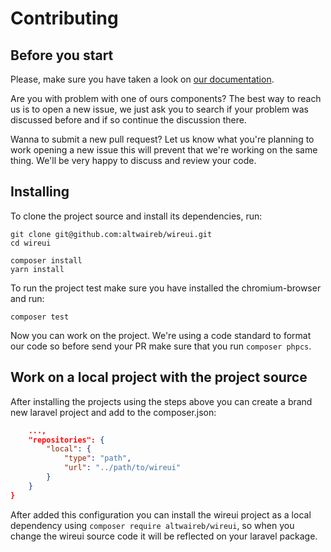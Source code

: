 # Contributing

## Before you start

Please, make sure you have taken a look on [our documentation](https://livewire-wireui.com/).

Are you with problem with one of ours components? The best way to reach us is to
open a new issue, we just ask you to search if your problem was discussed before
and if so continue the discussion there.

Wanna to submit a new pull request? Let us know what you're planning to work opening a
new issue this will prevent that we're working on the same thing. We'll be very happy
to discuss and review your code.

## Installing

To clone the project source and install its dependencies, run:

```shell
git clone git@github.com:altwaireb/wireui.git
cd wireui

composer install
yarn install
```

To run the project test make sure you have installed the chromium-browser and run:

```shell
composer test
```

Now you can work on the project. We're using a code standard to format our code
so before send your PR make sure that you run ` composer phpcs `.

## Work on a local project with the project source

After installing the projects using the steps above you can create a brand new laravel
project and add to the composer.json:

```json
    ...,
    "repositories": {
        "local": {
            "type": "path",
            "url": "../path/to/wireui"
        }
    }
}
```

After added this configuration you can install the wireui project as a local dependency
using ` composer require altwaireb/wireui `, so when you change the wireui source code
it will be reflected on your laravel package.
